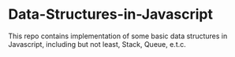 # Data-Structures-in-Javascript
This repo contains implementation of some basic data structures in Javascript, including but not least, Stack, Queue, e.t.c.
